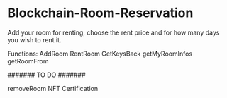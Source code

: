 # Blockchain-Room-Reservation

Add your room for renting, choose the rent price and for how many days you wish to rent it.

Functions:
  AddRoom
  RentRoom
  GetKeysBack
  getMyRoomInfos
  getRoomFrom
 
 
####### TO DO #######

  removeRoom
  NFT Certification
  
